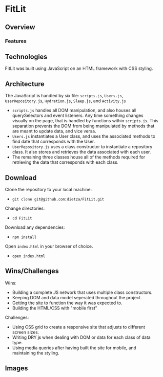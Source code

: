 # FitLit
## Overview

### Features

## Technologies
FitLit was built using JavaScript on an HTML framework with CSS styling.

## Architecture

The JavaScript is handled by six file: ```scripts.js```, ```Users.js```, ```UserRepository.js```, ```Hydration.js```, ```Sleep.js```, and ```Activity.js```
  * ```scripts.js``` handles all DOM manipulation, and also houses all querySelectors and event listeners. Any time something changes visually on the page, that is handled by functions within ```scripts.js```. This separation prevents the DOM from being manipulated by methods that are meant to update data, and vice versa.
  * ```Users.js``` instantiates a User class, and uses the associated methods to find date that corresponds with the User.
  * ```UserRepository.js``` uses a class constructor to instantiate a repository class. It also stores and retrieves the data associated with each user.
  * The remaining three classes house all of the methods required for retrieving the data that corresponds with each class.

## Download
Clone the repository to your local machine:
 - ```git clone git@github.com:dietza/FitLit.git```

Change directories:
 - ```cd FitLit```

 Download any dependencies:
 - ```npm install```

Open ```index.html``` in your browser of choice. 
 - ```open index.html```


## Wins/Challenges
Wins:
 - Building a complete JS network that uses multiple class constructors.
 - Keeping DOM and data model seperated throughout the project.
 - Getting the site to function the way it was expected to.
 - Building the HTML/CSS with "mobile first"

Challenges:
 - Using CSS grid to create a responsive site that adjusts to different screen sizes.
 - Writing DRY js when dealing with DOM or data for each class of data type.
 - Using media queries after having built the site for mobile, and maintaining the styling.

## Images
